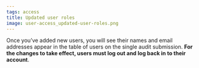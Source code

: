 ```yaml
---
tags: access
title: Updated user roles
image: user-access_updated-user-roles.png
---
```


Once you’ve added new users, you will see their names and email addresses appear in the table of users on the single audit submission. **For the changes to take effect, users must log out and log back in to their account**.

